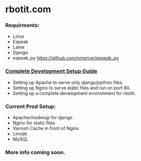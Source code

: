 # rbotit.com

### Requirments:
* Linux
* Espeak
* Lame
* Django
* espeak_py https://github.com/nmercer/espeak_py

### [Complete Development Setup Guide](https://github.com/nmercer/rbotit/wiki/Setup-Development-Box)

* Setting up Apache to serve only django/python files.
* Setting up Nginx to serve static files and run on port 80.
* Setting up a complete development environment for rbotit.

### Current Prod Setup:
* Apache/modwsgi for django
* Nginx for static files
* Varnish Cache in front of Nginx
* Linode
* MySQL

### More info coming soon.